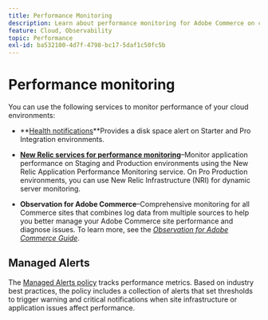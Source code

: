 ```yaml
---
title: Performance Monitoring
description: Learn about performance monitoring for Adobe Commerce on cloud infrastructure.
feature: Cloud, Observability
topic: Performance
exl-id: ba532100-4d7f-4798-bc17-5daf1c50fc5b
---
```

# Performance monitoring

You can use the following services to monitor performance of your cloud environments:

- **[Health notifications](../integrations/health-notifications.md)**Provides a disk space alert on Starter and Pro Integration environments.

- **[New Relic services for performance monitoring](new-relic-service.md)**–Monitor application performance on Staging and Production environments using the New Relic Application Performance Monitoring service. On Pro Production environments, you can use New Relic Infrastructure (NRI) for dynamic server monitoring.

- **Observation for Adobe Commerce**–Comprehensive monitoring for all Commerce sites that combines log data from multiple sources to help you better manage your Adobe Commerce site performance and diagnose issues. To learn more, see the _[Observation for Adobe Commerce Guide](https://experienceleague.adobe.com/docs/commerce-operations/tools/observation-for-adobe-commerce/intro.html)_.

## Managed Alerts

The [Managed Alerts policy](new-relic.md#monitor-performance-with-managed-alerts) tracks performance metrics. Based on industry best practices, the policy includes a collection of alerts that set thresholds to trigger warning and critical notifications when site infrastructure or application issues affect performance.
